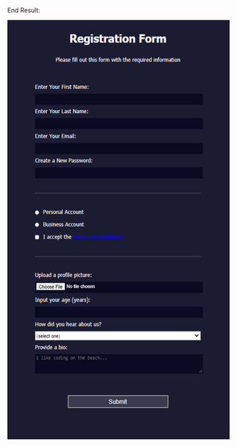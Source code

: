 End Result:

<img src="https://github.com/nzayem/FreeCodeCamp/blob/main/Module-4-Html-Forms/End-Result-Registration-Form.png" width="550" height="950">
